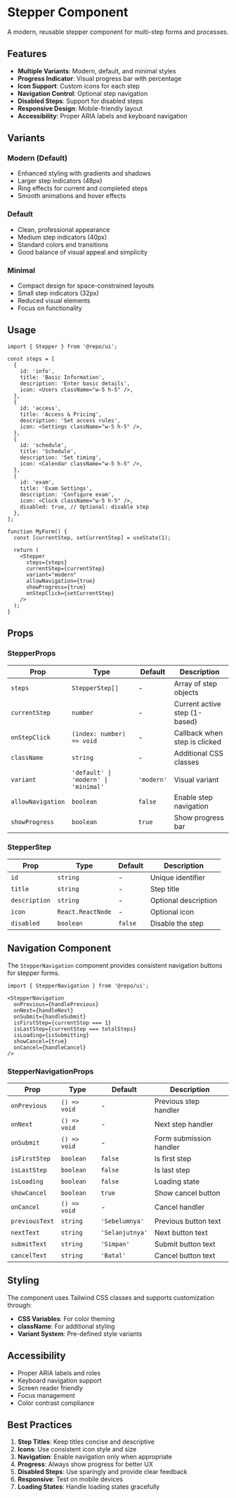 # Stepper Component

A modern, reusable stepper component for multi-step forms and processes.

## Features

- **Multiple Variants**: Modern, default, and minimal styles
- **Progress Indicator**: Visual progress bar with percentage
- **Icon Support**: Custom icons for each step
- **Navigation Control**: Optional step navigation
- **Disabled Steps**: Support for disabled steps
- **Responsive Design**: Mobile-friendly layout
- **Accessibility**: Proper ARIA labels and keyboard navigation

## Variants

### Modern (Default)
- Enhanced styling with gradients and shadows
- Larger step indicators (48px)
- Ring effects for current and completed steps
- Smooth animations and hover effects

### Default
- Clean, professional appearance
- Medium step indicators (40px)
- Standard colors and transitions
- Good balance of visual appeal and simplicity

### Minimal
- Compact design for space-constrained layouts
- Small step indicators (32px)
- Reduced visual elements
- Focus on functionality

## Usage

```tsx
import { Stepper } from '@repo/ui';

const steps = [
  {
    id: 'info',
    title: 'Basic Information',
    description: 'Enter basic details',
    icon: <Users className="w-5 h-5" />,
  },
  {
    id: 'access',
    title: 'Access & Pricing',
    description: 'Set access rules',
    icon: <Settings className="w-5 h-5" />,
  },
  {
    id: 'schedule',
    title: 'Schedule',
    description: 'Set timing',
    icon: <Calendar className="w-5 h-5" />,
  },
  {
    id: 'exam',
    title: 'Exam Settings',
    description: 'Configure exam',
    icon: <Clock className="w-5 h-5" />,
    disabled: true, // Optional: disable step
  },
];

function MyForm() {
  const [currentStep, setCurrentStep] = useState(1);

  return (
    <Stepper
      steps={steps}
      currentStep={currentStep}
      variant="modern"
      allowNavigation={true}
      showProgress={true}
      onStepClick={setCurrentStep}
    />
  );
}
```

## Props

### StepperProps

| Prop | Type | Default | Description |
|------|------|---------|-------------|
| `steps` | `StepperStep[]` | - | Array of step objects |
| `currentStep` | `number` | - | Current active step (1-based) |
| `onStepClick` | `(index: number) => void` | - | Callback when step is clicked |
| `className` | `string` | - | Additional CSS classes |
| `variant` | `'default' \| 'modern' \| 'minimal'` | `'modern'` | Visual variant |
| `allowNavigation` | `boolean` | `false` | Enable step navigation |
| `showProgress` | `boolean` | `true` | Show progress bar |

### StepperStep

| Prop | Type | Default | Description |
|------|------|---------|-------------|
| `id` | `string` | - | Unique identifier |
| `title` | `string` | - | Step title |
| `description` | `string` | - | Optional description |
| `icon` | `React.ReactNode` | - | Optional icon |
| `disabled` | `boolean` | `false` | Disable the step |

## Navigation Component

The `StepperNavigation` component provides consistent navigation buttons for stepper forms.

```tsx
import { StepperNavigation } from '@repo/ui';

<StepperNavigation
  onPrevious={handlePrevious}
  onNext={handleNext}
  onSubmit={handleSubmit}
  isFirstStep={currentStep === 1}
  isLastStep={currentStep === totalSteps}
  isLoading={isSubmitting}
  showCancel={true}
  onCancel={handleCancel}
/>
```

### StepperNavigationProps

| Prop | Type | Default | Description |
|------|------|---------|-------------|
| `onPrevious` | `() => void` | - | Previous step handler |
| `onNext` | `() => void` | - | Next step handler |
| `onSubmit` | `() => void` | - | Form submission handler |
| `isFirstStep` | `boolean` | `false` | Is first step |
| `isLastStep` | `boolean` | `false` | Is last step |
| `isLoading` | `boolean` | `false` | Loading state |
| `showCancel` | `boolean` | `true` | Show cancel button |
| `onCancel` | `() => void` | - | Cancel handler |
| `previousText` | `string` | `'Sebelumnya'` | Previous button text |
| `nextText` | `string` | `'Selanjutnya'` | Next button text |
| `submitText` | `string` | `'Simpan'` | Submit button text |
| `cancelText` | `string` | `'Batal'` | Cancel button text |

## Styling

The component uses Tailwind CSS classes and supports customization through:

- **CSS Variables**: For color theming
- **className**: For additional styling
- **Variant System**: Pre-defined style variants

## Accessibility

- Proper ARIA labels and roles
- Keyboard navigation support
- Screen reader friendly
- Focus management
- Color contrast compliance

## Best Practices

1. **Step Titles**: Keep titles concise and descriptive
2. **Icons**: Use consistent icon style and size
3. **Navigation**: Enable navigation only when appropriate
4. **Progress**: Always show progress for better UX
5. **Disabled Steps**: Use sparingly and provide clear feedback
6. **Responsive**: Test on mobile devices
7. **Loading States**: Handle loading states gracefully



